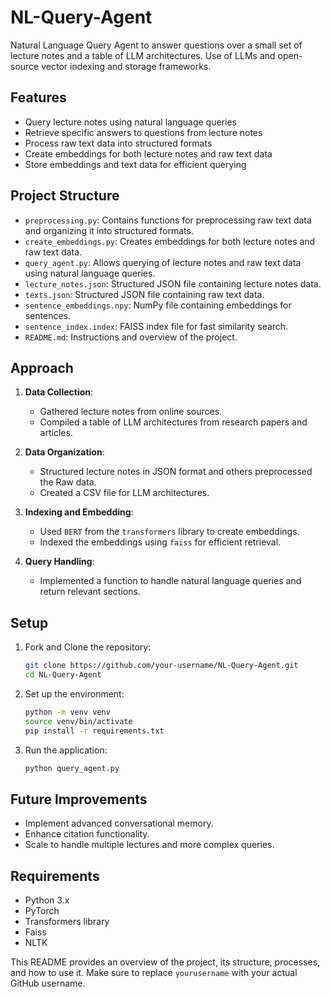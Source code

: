 # NL-Query-Agent
Natural Language Query Agent to answer questions over a small set of lecture notes and a table of LLM architectures. Use of LLMs and open-source vector indexing and storage frameworks.

## Features

- Query lecture notes using natural language queries
- Retrieve specific answers to questions from lecture notes
- Process raw text data into structured formats
- Create embeddings for both lecture notes and raw text data
- Store embeddings and text data for efficient querying

## Project Structure

- `preprocessing.py`: Contains functions for preprocessing raw text data and organizing it into structured formats.
- `create_embeddings.py`: Creates embeddings for both lecture notes and raw text data.
- `query_agent.py`: Allows querying of lecture notes and raw text data using natural language queries.
- `lecture_notes.json`: Structured JSON file containing lecture notes data.
- `texts.json`: Structured JSON file containing raw text data.
- `sentence_embeddings.npy`: NumPy file containing embeddings for sentences.
- `sentence_index.index`: FAISS index file for fast similarity search.
- `README.md`: Instructions and overview of the project.
  
## Approach

1. **Data Collection**:
    - Gathered lecture notes from online sources.
    - Compiled a table of LLM architectures from research papers and articles.

2. **Data Organization**:
    - Structured lecture notes in JSON format and others preprocessed the Raw data.
    - Created a CSV file for LLM architectures.

3. **Indexing and Embedding**:
    - Used `BERT` from the `transformers` library to create embeddings.
    - Indexed the embeddings using `faiss` for efficient retrieval.

4. **Query Handling**:
    - Implemented a function to handle natural language queries and return relevant sections.

## Setup

1. Fork and Clone the repository:
    ```bash
    git clone https://github.com/your-username/NL-Query-Agent.git
    cd NL-Query-Agent
    ```

2. Set up the environment:
    ```bash
    python -m venv venv
    source venv/bin/activate
    pip install -r requirements.txt
    ```

3. Run the application:
    ```bash
    python query_agent.py

    ```

## Future Improvements

- Implement advanced conversational memory.
- Enhance citation functionality.
- Scale to handle multiple lectures and more complex queries.

## Requirements

- Python 3.x
- PyTorch
- Transformers library
- Faiss
- NLTK


This README provides an overview of the project, its structure, processes, and how to use it. Make sure to replace `yourusername` with your actual GitHub username.
